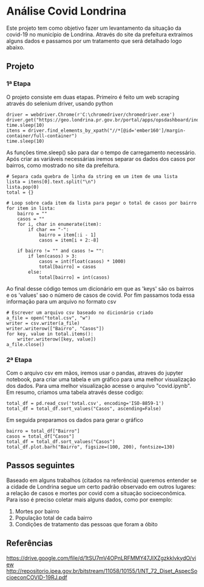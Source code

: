 # Análise Covid Londrina
Este projeto tem como objetivo fazer um levantamento da situação da covid-19 no município de Londrina. Através do site da prefeitura extraímos alguns dados e passamos por um tratamento que será detalhado logo abaixo.

## Projeto

### 1ª Etapa
O projeto consiste em duas etapas. Primeiro é feito um web scraping através do selenium driver, usando python


    driver = webdriver.Chrome(r'C:\chromedriver/chromedriver.exe')
    driver.get("https://geo.londrina.pr.gov.br/portal/apps/opsdashboard/index.html#/d2d6fcd7cb5248a0bebb8c90e2a4a482")
    time.sleep(10)
    itens = driver.find_elements_by_xpath("//*[@id='ember160']/margin-container/full-container")
    time.sleep(10)
    
As funções time.sleep() são para dar o tempo de carregamento necessário.
Após criar as variáveis necessárias iremos separar os dados dos casos por bairros, como mostrado no site da prefeitura.

    # Separa cada quebra de linha da string em um item de uma lista
    lista = itens[0].text.split("\n")
    lista.pop(0)
    total = {}
    
    # Loop sobre cada item da lista para pegar o total de casos por bairro
    for item in lista:
        bairro = ""
        casos = ""
        for i, char in enumerate(item):
            if char == "-":
                bairro = item[:i - 1]
                casos = item[i + 2:-8]
    
        if bairro != "" and casos != "":
            if len(casos) > 3:
                casos = int(float(casos) * 1000)
                total[bairro] = casos
            else:
                total[bairro] = int(casos)
                
Ao final desse código temos um dicionário em que as 'keys' são os bairros e os 'values' sao o número de casos de covid. 
Por fim passamos toda essa informação para um arquivo no formato csv

    # Escrever um arquivo csv baseado no dicionário criado
    a_file = open("total.csv", "w")
    writer = csv.writer(a_file)
    writer.writerow(["Bairro", "Casos"])
    for key, value in total.items():
        writer.writerow([key, value])
    a_file.close()
    
### 2ª Etapa
Com o arquivo csv em mãos, iremos usar o pandas, atraves do jupyter notebook, para criar uma tabela e um gráfico para uma melhor visualização dos dados. Para uma melhor visualização acesse o arquivo "covid.ipynb".
Em resumo, criamos uma tabela através desse codigo:
 
    total_df = pd.read_csv('total.csv', encoding='ISO-8859-1')
    total_df = total_df.sort_values("Casos", ascending=False)
    
Em seguida preparamos os dados para gerar o gráfico

    bairro = total_df["Bairro"]
    casos = total_df["Casos"]
    total_df = total_df.sort_values("Casos")
    total_df.plot.barh("Bairro", figsize=(100, 200), fontsize=130)
    
    
## Passos seguintes
Baseado em alguns trabalhos (citados na referência) queremos entender se a cidade de Londrina segue um certo padrão observado em outros lugares: a relação de casos e mortes por covid com a situação socioeconômica.
Para isso é preciso coletar mais alguns dados, como por exemplo:
1. Mortes por bairro
2. População total de cada bairro
3. Condições de tratamento das pessoas que foram a óbito

## Referências
https://drive.google.com/file/d/1tSU7mV4OPnLRFMMY47JIXZgzkklvkydO/view
http://repositorio.ipea.gov.br/bitstream/11058/10155/1/NT_72_Diset_AspecSocioeconCOVID-19RJ.pdf